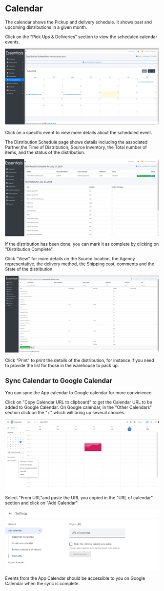 # Calendar

The calendar shows the Pickup and delivery schedule. It shows past and upcoming distributions in a given month.

Click on the "Pick Ups & Deliveries" section to view the scheduled calendar events. 

![PickUp & Delivery](images\pickup&delivery.jpg)

Click on a specific event to view more details about the scheduled event. 

The Distribution Schedule page shows details including the associated Partner,the Time of Distribution, Source Inventory, the Total number of items, and the status of the distribution.

![Specific Day Distribution](images\specific_day_distribution_schedule.jpg)

If the distribution has been done, you can mark it as complete by clicking on "Distribution Complete".

Click "View" for more details on the Source location, the Agency representative, the delivery method, the Shipping cost, comments and the State of the distribution.

![Distribution from Source Inventory to Partner](images\distribution_from_source_to_partner.jpg)
 
Click "Print" to print the details of the distribution, for instance if you need to provide the list for those in the warehouse to pack up. 

## Sync Calendar to Google Calendar

You can sync the App calendar to Google calendar for more convinience.

Click on "Copy Calendar URL to clipboard" to get the Calendar URL to be added to Google Calendar. On Google calendar, in the "Other Calendars" section click on the "+" which will bring up several choices.

![Other Calendars](images\Other_calendars.jpg)

Select "From URL"and paste the URL you copied in the "URL of calendar" section and click on "Add Calendar"

![Add Calendar](images\Add_Calendar.jpg)

Events from the App Calendar should be accessible to you on Google Calendar when the sync is complete.